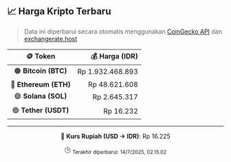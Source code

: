 

<!-- HARGA_KRIPTO -->
## 📈 Harga Kripto Terbaru

> Data ini diperbarui secara otomatis menggunakan [CoinGecko API](https://www.coingecko.com/) dan [exchangerate.host](https://exchangerate.host/)

<div align="center">

| 🪙 Token | 💰 Harga (IDR) |
|:------:|---------------:|
| 🟠 **Bitcoin (BTC)**   | Rp 1.932.468.893 |
| 🔵 **Ethereum (ETH)**  | Rp 48.621.608 |
| 🟣 **Solana (SOL)**    | Rp 2.645.317 |
| 🟢 **Tether (USDT)**   | Rp 16.232 |

---

💱 **Kurs Rupiah (USD → IDR)**: Rp 16.225

🕒 <sub>Terakhir diperbarui: 14/7/2025, 02.15.02</sub>

</div>
<!-- /HARGA_KRIPTO -->